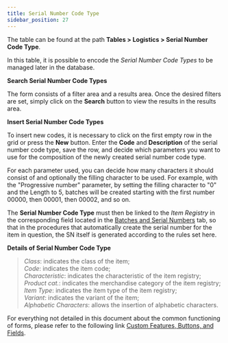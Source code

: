 ```yaml
---
title: Serial Number Code Type 
sidebar_position: 27
---
```


The table can be found at the path **Tables > Logistics > Serial Number Code Type**.

In this table, it is possible to encode the *Serial Number Code Types* to be managed later in the database.

**Search Serial Number Code Types**

The form consists of a filter area and a results area. Once the desired filters are set, simply click on the **Search** button to view the results in the results area.

**Insert Serial Number Code Types**

To insert new codes, it is necessary to click on the first empty row in the grid or press the **New** button. Enter the **Code** and **Description** of the serial number code type, save the row, and decide which parameters you want to use for the composition of the newly created serial number code type.

For each parameter used, you can decide how many characters it should consist of and optionally the filling character to be used. For example, with the "Progressive number" parameter, by setting the filling character to "0" and the Length to 5, batches will be created starting with the first number 00000, then 00001, then 00002, and so on.

The **Serial Number Code Type** must then be linked to the *Item Registry* in the corresponding field located in the [Batches and Serial Numbers](/docs/erp-home/registers/items/create-new-item) tab, so that in the procedures that automatically create the serial number for the item in question, the SN itself is generated according to the rules set here.

**Details of Serial Number Code Type**

> *Class*: indicates the class of the item;    
> *Code*: indicates the item code;     
> *Characteristic*: indicates the characteristic of the item registry;     
> *Product cat.*: indicates the merchandise category of the item registry;    
> *Item Type*: indicates the item type of the item registry;    
> *Variant*: indicates the variant of the item;     
> *Alphabetic Characters*: allows the insertion of alphabetic characters.        

For everything not detailed in this document about the common functioning of forms, please refer to the following link [Custom Features, Buttons, and Fields](/docs/guide/common).